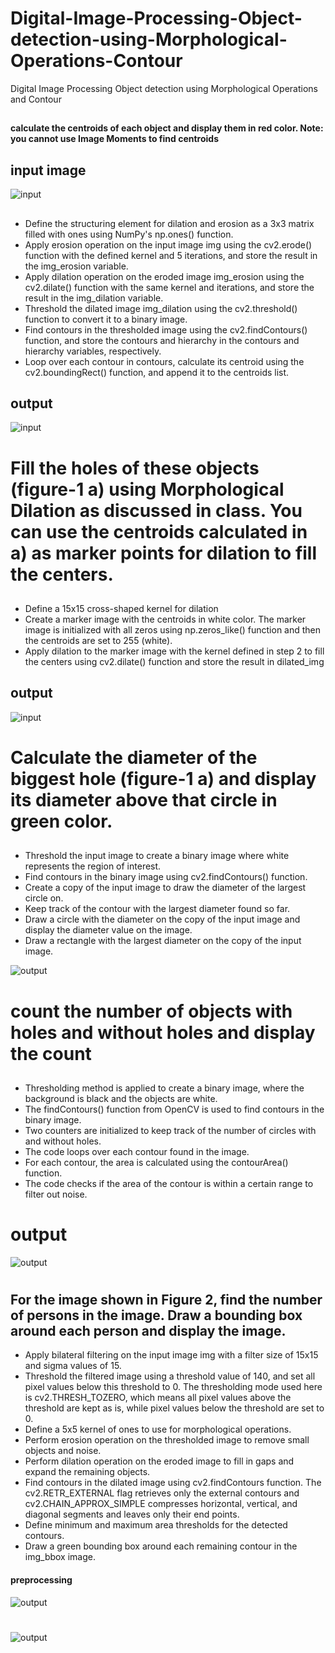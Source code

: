 # Digital-Image-Processing-Object-detection-using-Morphological-Operations-Contour
Digital Image Processing Object detection using Morphological Operations and Contour
##
#### calculate the centroids of each object and display them in red color. Note: you cannot use Image Moments to find centroids
## input image 
![input](https://github.com/MSaadMakhdoom/Computer-vision-Digital-Image-Processing-Object-detection-using-Morphological-Operations-Contour/blob/main/data/circle3.jpg)
##
* Define the structuring element for dilation and erosion as a 3x3 matrix filled with ones using NumPy's np.ones() function.
* Apply erosion operation on the input image img using the cv2.erode() function with the defined kernel and 5 iterations, and store the result in the img_erosion variable.
* Apply dilation operation on the eroded image img_erosion using the cv2.dilate() function with the same kernel and iterations, and store the result in the img_dilation variable.
* Threshold the dilated image img_dilation using the cv2.threshold() function to convert it to a binary image.
* Find contours in the thresholded image using the cv2.findContours() function, and store the contours and hierarchy in the contours and hierarchy variables, respectively.
* Loop over each contour in contours, calculate its centroid using the cv2.boundingRect() function, and append it to the centroids list.
## output
![input](https://github.com/MSaadMakhdoom/Computer-vision-Digital-Image-Processing-Object-detection-using-Morphological-Operations-Contour/blob/main/output/Screenshot%202023-06-05%20at%206.35.11%20PM.png)
##
# Fill the holes of these objects (figure-1 a) using Morphological Dilation as discussed in class. You can use the centroids calculated in a) as marker points for dilation to fill the centers.
##
* Define a 15x15 cross-shaped kernel for dilation
* Create a marker image with the centroids in white color. The marker image is initialized with all zeros using np.zeros_like() function and then the centroids are set to 255 (white).
* Apply dilation to the marker image with the kernel defined in step 2 to fill the centers using cv2.dilate() function and store the result in dilated_img
## output
![input](https://github.com/MSaadMakhdoom/Computer-vision-Digital-Image-Processing-Object-detection-using-Morphological-Operations-Contour/blob/main/output/Screenshot%202023-06-05%20at%206.35.51%20PM.png)

##
# Calculate the diameter of the biggest hole (figure-1 a) and display its diameter above that circle in green color.
##

* Threshold the input image to create a binary image where white represents the region of interest.
* Find contours in the binary image using cv2.findContours() function.
* Create a copy of the input image to draw the diameter of the largest circle on.
* Keep track of the contour with the largest diameter found so far.
* Draw a circle with the diameter on the copy of the input image and display the diameter value on the image.
* Draw a rectangle with the largest diameter on the copy of the input image.

![output](https://github.com/MSaadMakhdoom/Computer-vision-Digital-Image-Processing-Object-detection-using-Morphological-Operations-Contour/blob/main/output/Screenshot%202023-06-05%20at%206.36.02%20PM.png)
#

# count the number of objects with holes and without holes and display the count
##
* Thresholding method is applied to create a binary image, where the background is black and the objects are white.
* The findContours() function from OpenCV is used to find contours in the binary image.
* Two counters are initialized to keep track of the number of circles with and without holes.
* The code loops over each contour found in the image.
* For each contour, the area is calculated using the contourArea() function.
* The code checks if the area of the contour is within a certain range to filter out noise.
# output
![output](https://github.com/MSaadMakhdoom/Computer-vision-Digital-Image-Processing-Object-detection-using-Morphological-Operations-Contour/blob/main/output/Screenshot%202023-06-05%20at%206.36.15%20PM.png)

#
#
#
## For the image shown in Figure 2, find the number of persons in the image. Draw a bounding box around each person and display the image.
* Apply bilateral filtering on the input image img with a filter size of 15x15 and sigma values of 15.
* Threshold the filtered image using a threshold value of 140, and set all pixel values below this threshold to 0. The thresholding mode used here is cv2.THRESH_TOZERO, which means all pixel values above the threshold are kept as is, while pixel values below the threshold are set to 0.
* Define a 5x5 kernel of ones to use for morphological operations.
* Perform erosion operation on the thresholded image to remove small objects and noise.
* Perform dilation operation on the eroded image to fill in gaps and expand the remaining objects.
* Find contours in the dilated image using cv2.findContours function. The cv2.RETR_EXTERNAL flag retrieves only the external contours and cv2.CHAIN_APPROX_SIMPLE compresses horizontal, vertical, and diagonal segments and leaves only their end points.
* Define minimum and maximum area thresholds for the detected contours.
* Draw a green bounding box around each remaining contour in the img_bbox image.
#### preprocessing 
![output](https://github.com/MSaadMakhdoom/Computer-vision-Digital-Image-Processing-Object-detection-using-Morphological-Operations-Contour/blob/main/output/Screenshot%202023-06-05%20at%206.36.29%20PM.png)
#
![output](https://github.com/MSaadMakhdoom/Computer-vision-Digital-Image-Processing-Object-detection-using-Morphological-Operations-Contour/blob/main/output/Screenshot%202023-06-05%20at%206.36.42%20PM.png)
